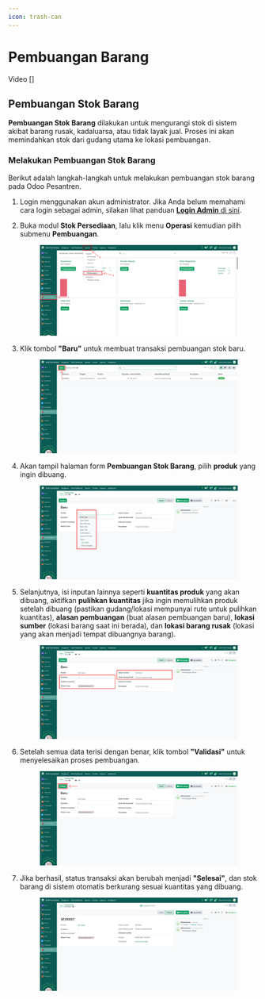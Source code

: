 ```yaml
---
icon: trash-can
---
```


# Pembuangan Barang

Video \[]

## Pembuangan Stok Barang

**Pembuangan Stok Barang** dilakukan untuk mengurangi stok di sistem akibat barang rusak, kadaluarsa, atau tidak layak jual. Proses ini akan memindahkan stok dari gudang utama ke lokasi pembuangan.

### Melakukan Pembuangan Stok Barang

Berikut adalah langkah-langkah untuk melakukan pembuangan stok barang pada Odoo Pesantren.

1. Login menggunakan akun administrator. Jika Anda belum memahami cara login sebagai admin, silakan lihat panduan [**Login Admin** di sini](../../panduan-login/login-admin.md).
2.  Buka modul **Stok Persediaan**, lalu klik menu **Operasi** kemudian pilih submenu **Pembuangan**.

    <figure><img src="../../.gitbook/assets/images-523.png" alt=""><figcaption></figcaption></figure>


3.  Klik tombol **"Baru"** untuk membuat transaksi pembuangan stok baru.

    <figure><img src="../../.gitbook/assets/images-524.png" alt=""><figcaption></figcaption></figure>


4.  Akan tampil halaman form **Pembuangan Stok Barang**, pilih **produk** yang ingin dibuang.

    <figure><img src="../../.gitbook/assets/images-525.png" alt=""><figcaption></figcaption></figure>


5.  Selanjutnya, isi inputan lainnya seperti **kuantitas produk** yang akan dibuang, aktifkan **pulihkan kuantitas** jika ingin memulihkan produk setelah dibuang (pastikan gudang/lokasi mempunyai rute untuk pulihkan kuantitas), **alasan pembuangan** (buat alasan pembuangan baru), **lokasi sumber** (lokasi barang saat ini berada), dan **lokasi barang rusak** (lokasi yang akan menjadi tempat dibuangnya barang).

    <figure><img src="../../.gitbook/assets/images-526.png" alt=""><figcaption></figcaption></figure>


6.  Setelah semua data terisi dengan benar, klik tombol **"Validasi"** untuk menyelesaikan proses pembuangan.

    <figure><img src="../../.gitbook/assets/images-527.png" alt=""><figcaption></figcaption></figure>


7.  Jika berhasil, status transaksi akan berubah menjadi **"Selesai"**, dan stok barang di sistem otomatis berkurang sesuai kuantitas yang dibuang.

    <figure><img src="../../.gitbook/assets/images-528.png" alt=""><figcaption></figcaption></figure>

